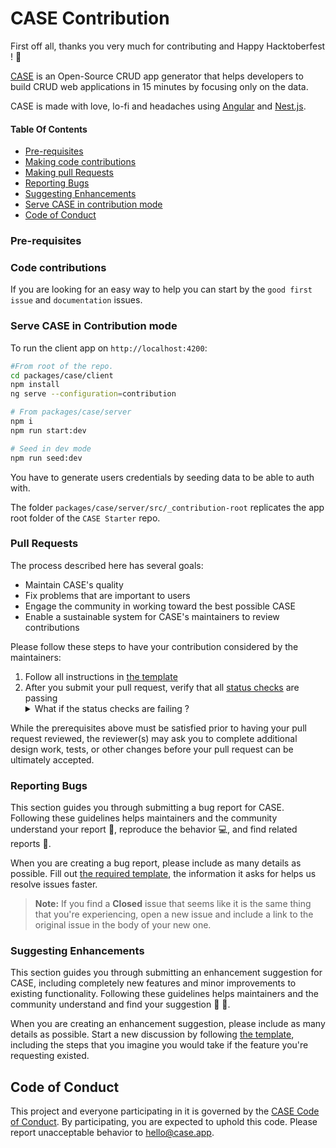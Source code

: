 # CASE Contribution

First off all, thanks you very much for contributing and Happy Hacktoberfest ! 🎉

[CASE](https://case.app/) is an Open-Source CRUD app generator that helps developers to build CRUD web applications in 15 minutes by focusing only on the data.

CASE is made with love, lo-fi and headaches using [Angular](https://github.com/angular/angular.js) and [Nest.js](https://github.com/nestjs/nest).

#### Table Of Contents

- [Pre-requisites](#pre-requisites)
- [Making code contributions](#code-contributions)
- [Making pull Requests](#pull-requests)
- [Reporting Bugs](#reporting-bugs)
- [Suggesting Enhancements](#suggesting-enhancements)
- [Serve CASE in contribution mode](#serve-case-in-contribution-mode)
- [Code of Conduct](#code-of-conduct)

### Pre-requisites

### Code contributions

If you are looking for an easy way to help you can start by the `good first issue` and `documentation` issues.

### Serve CASE in Contribution mode

To run the client app on `http://localhost:4200`:

```bash
#From root of the repo.
cd packages/case/client
npm install
ng serve --configuration=contribution
```

```bash
# From packages/case/server
npm i
npm run start:dev

# Seed in dev mode
npm run seed:dev
```

You have to generate users credentials by seeding data to be able to auth with.

The folder `packages/case/server/src/_contribution-root` replicates the app root folder of the `CASE Starter` repo.

### Pull Requests

The process described here has several goals:

- Maintain CASE's quality
- Fix problems that are important to users
- Engage the community in working toward the best possible CASE
- Enable a sustainable system for CASE's maintainers to review contributions

Please follow these steps to have your contribution considered by the maintainers:

1. Follow all instructions in [the template](.github/pull_request_template.md)
2. After you submit your pull request, verify that all [status checks](https://help.github.com/articles/about-status-checks/) are passing <details><summary>What if the status checks are failing ?</summary>If a status check is failing, and you believe that the failure is unrelated to your change, please leave a comment on the pull request explaining why you believe the failure is unrelated. A maintainer will re-run the status check for you. If we conclude that the failure was a false positive, then we will open an issue to track that problem with our status check suite.</details>

While the prerequisites above must be satisfied prior to having your pull request reviewed, the reviewer(s) may ask you to complete additional design work, tests, or other changes before your pull request can be ultimately accepted.

### Reporting Bugs

This section guides you through submitting a bug report for CASE. Following these guidelines helps maintainers and the community understand your report :pencil:, reproduce the behavior :computer:, and find related reports :mag_right:.

When you are creating a bug report, please include as many details as possible. Fill out [the required template](.github/ISSUE_TEMPLATE/🐛-bug-report.md), the information it asks for helps us resolve issues faster.

> **Note:** If you find a **Closed** issue that seems like it is the same thing that you're experiencing, open a new issue and include a link to the original issue in the body of your new one.

### Suggesting Enhancements

This section guides you through submitting an enhancement suggestion for CASE, including completely new features and minor improvements to existing functionality. Following these guidelines helps maintainers and the community understand and find your suggestion :pencil: :mag_right:.

When you are creating an enhancement suggestion, please include as many details as possible. Start a new discussion by following [the template](.github/ISSUE_TEMPLATE/config.yml), including the steps that you imagine you would take if the feature you're requesting existed.

## Code of Conduct

This project and everyone participating in it is governed by the [CASE Code of Conduct](CODE_OF_CONDUCT.md). By participating, you are expected to uphold this code. Please report unacceptable behavior to [hello@case.app](mailto:hello@case.app).
